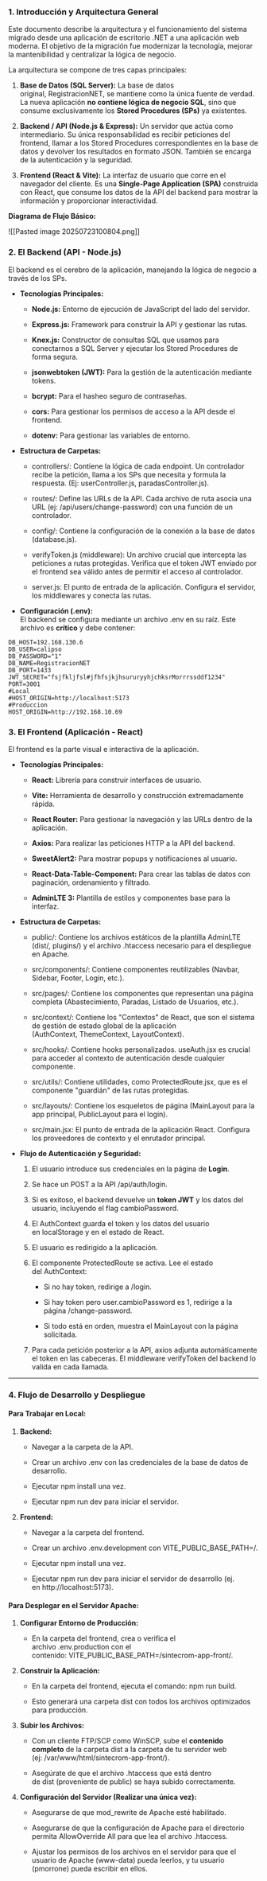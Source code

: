 ### 1. Introducción y Arquitectura General

Este documento describe la arquitectura y el funcionamiento del sistema migrado desde una aplicación de escritorio .NET a una aplicación web moderna. El objetivo de la migración fue modernizar la tecnología, mejorar la mantenibilidad y centralizar la lógica de negocio.

La arquitectura se compone de tres capas principales:

1. **Base de Datos (SQL Server):** La base de datos original, RegistracionNET, se mantiene como la única fuente de verdad. La nueva aplicación **no contiene lógica de negocio SQL**, sino que consume exclusivamente los **Stored Procedures (SPs)** ya existentes.
    
2. **Backend / API (Node.js & Express):** Un servidor que actúa como intermediario. Su única responsabilidad es recibir peticiones del frontend, llamar a los Stored Procedures correspondientes en la base de datos y devolver los resultados en formato JSON. También se encarga de la autenticación y la seguridad.
    
3. **Frontend (React & Vite):** La interfaz de usuario que corre en el navegador del cliente. Es una **Single-Page Application (SPA)** construida con React, que consume los datos de la API del backend para mostrar la información y proporcionar interactividad.
    

**Diagrama de Flujo Básico:**

![[Pasted image 20250723100804.png]]

### 2. El Backend (API - Node.js)

El backend es el cerebro de la aplicación, manejando la lógica de negocio a través de los SPs.

- **Tecnologías Principales:**
    
    - **Node.js:** Entorno de ejecución de JavaScript del lado del servidor.
        
    - **Express.js:** Framework para construir la API y gestionar las rutas.
        
    - **Knex.js:** Constructor de consultas SQL que usamos para conectarnos a SQL Server y ejecutar los Stored Procedures de forma segura.
        
    - **jsonwebtoken (JWT):** Para la gestión de la autenticación mediante tokens.
        
    - **bcrypt:** Para el hasheo seguro de contraseñas.
        
    - **cors:** Para gestionar los permisos de acceso a la API desde el frontend.
        
    - **dotenv:** Para gestionar las variables de entorno.
        
- **Estructura de Carpetas:**
    
    - controllers/: Contiene la lógica de cada endpoint. Un controlador recibe la petición, llama a los SPs que necesita y formula la respuesta. (Ej: userController.js, paradasController.js).
        
    - routes/: Define las URLs de la API. Cada archivo de ruta asocia una URL (ej: /api/users/change-password) con una función de un controlador.
        
    - config/: Contiene la configuración de la conexión a la base de datos (database.js).
        
    - verifyToken.js (middleware): Un archivo crucial que intercepta las peticiones a rutas protegidas. Verifica que el token JWT enviado por el frontend sea válido antes de permitir el acceso al controlador.
        
    - server.js: El punto de entrada de la aplicación. Configura el servidor, los middlewares y conecta las rutas.
        
- **Configuración (.env):**  
    El backend se configura mediante un archivo .env en su raíz. Este archivo es **crítico** y debe contener:
    
```
DB_HOST=192.168.130.6
DB_USER=calipso
DB_PASSWORD="1"
DB_NAME=RegistracionNET
DB_PORT=1433
JWT_SECRET="fsjfkljfsl#jfhfsjkjhsururyyhjchksrMorrrssddf1234"
PORT=3001
#Local
#HOST_ORIGIN=http://localhost:5173
#Produccion
HOST_ORIGIN=http://192.168.10.69
```

### 3. El Frontend (Aplicación - React)

El frontend es la parte visual e interactiva de la aplicación.

- **Tecnologías Principales:**
    
    - **React:** Librería para construir interfaces de usuario.
        
    - **Vite:** Herramienta de desarrollo y construcción extremadamente rápida.
        
    - **React Router:** Para gestionar la navegación y las URLs dentro de la aplicación.
        
    - **Axios:** Para realizar las peticiones HTTP a la API del backend.
        
    - **SweetAlert2:** Para mostrar popups y notificaciones al usuario.
        
    - **React-Data-Table-Component:** Para crear las tablas de datos con paginación, ordenamiento y filtrado.
        
    - **AdminLTE 3:** Plantilla de estilos y componentes base para la interfaz.
        
- **Estructura de Carpetas:**
    
    - public/: Contiene los archivos estáticos de la plantilla AdminLTE (dist/, plugins/) y el archivo .htaccess necesario para el despliegue en Apache.
        
    - src/components/: Contiene componentes reutilizables (Navbar, Sidebar, Footer, Login, etc.).
        
    - src/pages/: Contiene los componentes que representan una página completa (Abastecimiento, Paradas, Listado de Usuarios, etc.).
        
    - src/context/: Contiene los "Contextos" de React, que son el sistema de gestión de estado global de la aplicación (AuthContext, ThemeContext, LayoutContext).
        
    - src/hooks/: Contiene hooks personalizados. useAuth.jsx es crucial para acceder al contexto de autenticación desde cualquier componente.
        
    - src/utils/: Contiene utilidades, como ProtectedRoute.jsx, que es el componente "guardián" de las rutas protegidas.
        
    - src/layouts/: Contiene los esqueletos de página (MainLayout para la app principal, PublicLayout para el login).
        
    - src/main.jsx: El punto de entrada de la aplicación React. Configura los proveedores de contexto y el enrutador principal.
        
- **Flujo de Autenticación y Seguridad:**
    
    1. El usuario introduce sus credenciales en la página de **Login**.
        
    2. Se hace un POST a la API /api/auth/login.
        
    3. Si es exitoso, el backend devuelve un **token JWT** y los datos del usuario, incluyendo el flag cambioPassword.
        
    4. El AuthContext guarda el token y los datos del usuario en localStorage y en el estado de React.
        
    5. El usuario es redirigido a la aplicación.
        
    6. El componente ProtectedRoute se activa. Lee el estado del AuthContext:
        
        - Si no hay token, redirige a /login.
            
        - Si hay token pero user.cambioPassword es 1, redirige a la página /change-password.
            
        - Si todo está en orden, muestra el MainLayout con la página solicitada.
            
    7. Para cada petición posterior a la API, axios adjunta automáticamente el token en las cabeceras. El middleware verifyToken del backend lo valida en cada llamada.
        

---

### 4. Flujo de Desarrollo y Despliegue

#### **Para Trabajar en Local:**

1. **Backend:**
    
    - Navegar a la carpeta de la API.
        
    - Crear un archivo .env con las credenciales de la base de datos de desarrollo.
        
    - Ejecutar npm install una vez.
        
    - Ejecutar npm run dev para iniciar el servidor.
        
2. **Frontend:**
    
    - Navegar a la carpeta del frontend.
        
    - Crear un archivo .env.development con VITE_PUBLIC_BASE_PATH=/.
        
    - Ejecutar npm install una vez.
        
    - Ejecutar npm run dev para iniciar el servidor de desarrollo (ej. en http://localhost:5173).
        

#### **Para Desplegar en el Servidor Apache:**

1. **Configurar Entorno de Producción:**
    
    - En la carpeta del frontend, crea o verifica el archivo .env.production con el contenido: VITE_PUBLIC_BASE_PATH=/sintecrom-app-front/.
        
2. **Construir la Aplicación:**
    
    - En la carpeta del frontend, ejecuta el comando: npm run build.
        
    - Esto generará una carpeta dist con todos los archivos optimizados para producción.
        
3. **Subir los Archivos:**
    
    - Con un cliente FTP/SCP como WinSCP, sube el **contenido completo** de la carpeta dist a la carpeta de tu servidor web (ej: /var/www/html/sintecrom-app-front/).
        
    - Asegúrate de que el archivo .htaccess que está dentro de dist (proveniente de public) se haya subido correctamente.
        
4. **Configuración del Servidor (Realizar una única vez):**
    
    - Asegurarse de que mod_rewrite de Apache esté habilitado.
        
    - Asegurarse de que la configuración de Apache para el directorio permita AllowOverride All para que lea el archivo .htaccess.
        
    - Ajustar los permisos de los archivos en el servidor para que el usuario de Apache (www-data) pueda leerlos, y tu usuario (pmorrone) pueda escribir en ellos.